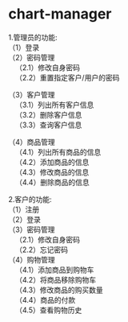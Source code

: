 # chart-manager

1.管理员的功能:  
（1）登录  
（2）密码管理  
&ensp;&ensp;（2.1）修改自身密码  
&ensp;&ensp;（2.2）重置指定客户/用户的密码  
    
（3）客户管理  
&ensp;&ensp;（3.1）列出所有客户信息  
&ensp;&ensp;（3.2）删除客户信息  
&ensp;&ensp;（3.3）查询客户信息  
    
 （4）商品管理  
&ensp;&ensp;（4.1）列出所有商品的信息  
&ensp;&ensp;（4.2）添加商品的信息  
&ensp;&ensp;（4.3）修改商品的信息  
&ensp;&ensp;（4.4）删除商品的信息  

2.客户的功能:  
（1）注册  
（2）登录  
（3）密码管理  
&ensp;&ensp;（2.1）修改自身密码  
&ensp;&ensp;（2.2）忘记密码  
（4）购物管理  
&ensp;&ensp;（4.1）添加商品到购物车  
&ensp;&ensp;（4.2）将商品移除购物车  
&ensp;&ensp;（4.3）修改商品的购买数量  
&ensp;&ensp;（4.4）商品的付款  
&ensp;&ensp;（4.5）查看购物历史  
